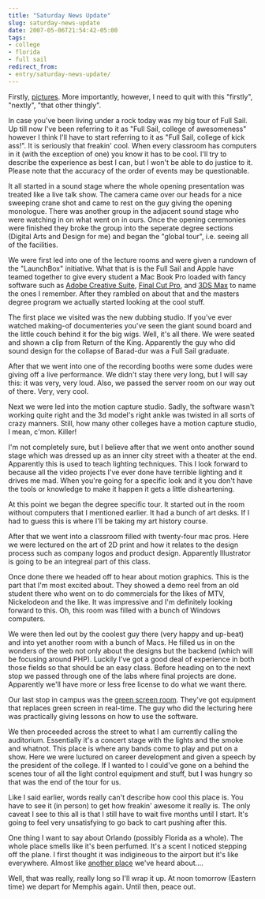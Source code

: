 ```yaml
---
title: "Saturday News Update"
slug: saturday-news-update
date: 2007-05-06T21:54:42-05:00
tags:
- college
- florida
- full sail
redirect_from:
- entry/saturday-news-update/
---
```

Firstly, [pictures](http://www.flickr.com/photos/dxprog/). More importantly, however, I need to quit with this "firstly", "nextly", "that other thingly".

In case you've been living under a rock today was my big tour of Full Sail. Up till now I've been referring to it as "Full Sail, college of awesomeness" however I think I'll have to start referring to it as "Full Sail, college of kick ass!". It is seriously that freakin' cool. When every classroom has computers in it (with the exception of one) you know it has to be cool. I'll try to describe the experience as best I can, but I won't be able to do justice to it. Please note that the accuracy of the order of events may be questionable.

It all started in a sound stage where the whole opening presentation was treated like a live talk show. The camera came over our heads for a nice sweeping crane shot and came to rest on the guy giving the opening monologue. There was another group in the adjacent sound stage who were watching in on what went on in ours. Once the opening ceremonies were finished they broke the group into the seperate degree sections (Digital Arts and Design for me) and began the "global tour", i.e. seeing all of the facilities.

We were first led into one of the lecture rooms and were given a rundown of the "LaunchBox" initiative. What that is is the Full Sail and Apple have teamed together to give every student a Mac Book Pro loaded with fancy software such as [Adobe Creative Suite](https://store1.adobe.com/cfusion/store/index.cfm?store=OLS-US&view=ols_prod&category=/Applications/DesignPremium&distributionMethod=FULL&promoid=RWTS&nr=0#loc=en_us&rangeUpper=6%2C0%2C65%2C0&HTMLVerRedirect=true&returnURL=%2Fcfusion%2Fstore%2Fhtml%2Findex%2Ecfm%3Fstore%3DOLS%2DUS%26promoid%3DRWTS%26event%3DdisplayProduct%26categoryPath%3D%2FApplications%2FDesignPremium%26distributionMethod%3DFULL&store=OLS-US&view=ols_prod&category=/Applications/DesignPremium&distributionMethod=FULL&promoid=RWTS&nr=0&viewName=Adobe%20Store%20%2D%20North%20America&pageNotFound=0), [Final Cut Pro](http://www.apple.com/finalcutstudio/finalcutpro/), and [3DS Max](http://usa.autodesk.com/adsk/servlet/index?id=5659302&siteID=123112) to name the ones I remember. After they rambled on about that and the masters degree program we actually started looking at the cool stuff.

The first place we visited was the new dubbing studio. If you've ever watched making-of documenteries you've seen the giant sound board and the little couch behind it for the big wigs. Well, it's all there. We were seated and shown a clip from Return of the King. Apparently the guy who did sound design for the collapse of Barad-dur was a Full Sail graduate.

After that we went into one of the recording booths were some dudes were giving off a live performance. We didn't stay there very long, but I will say this: it was very, very loud. Also, we passed the server room on our way out of there. Very, very cool. 

Next we were led into the motion capture studio. Sadly, the software wasn't working quite right and the 3d model's right ankle was twisted in all sorts of crazy manners. Still, how many other colleges have a motion capture studio, I mean, c'mon. Killer!

I'm not completely sure, but I believe after that we went onto another sound stage which was dressed up as an inner city street with a theater at the end. Apparently this is used to teach lighting techniques. This I look forward to because all the video projects I've ever done have terrible lighting and it drives me mad. When you're going for a specific look and it you don't have the tools or knowledge to make it happen it gets a little disheartening.

At this point we began the degree specific tour. It started out in the room without computers that I mentioned earlier. It had a bunch of art desks. If I had to guess this is where I'll be taking my art history course. 

After that we went into a classroom filled with twenty-four mac pros. Here we were lectured on the art of 2D print and how it relates to the design process such as company logos and product design. Apparently Illustrator is going to be an integreal part of this class. 

Once done there we headed off to hear about motion graphics. This is the part that I'm most excited about. They showed a demo reel from an old student there who went on to do commercials for the likes of MTV, Nickelodeon and the like. It was impressive and I'm definitely looking forward to this. Oh, this room was filled with a bunch of Windows computers.

We were then led out by the coolest guy there (very happy and up-beat) and into yet another room with a bunch of Macs. He filled us in on the wonders of the web not only about the designs but the backend (which will be focusing around PHP). Luckily I've got a good deal of experience in both those fields so that should be an easy class. Before heading on to the next stop we passed through one of the labs where final projects are done. Apparently we'll have more or less free license to do what we want there.

Our last stop in campus was the [green screen room](http://www.flickr.com/photos/dxprog/487495670/). They've got equipment that replaces green screen in real-time. The guy who did the lecturing here was practically giving lessons on how to use the software.

We then proceeded across the street to what I am currently calling the auditorium. Essentially it's a concert stage with the lights and the smoke and whatnot. This place is where any bands come to play and put on a show. Here we were luctured on career development and given a speech by the president of the college. If I wanted to I could've gone on a behind the scenes tour of all the light control equipment and stuff, but I was hungry so that was the end of the tour for us.

Like I said earlier, words really can't describe how cool this place is. You have to see it (in person) to get how freakin' awesome it really is. The only caveat I see to this all is that I still have to wait five months until I start. It's going to feel very unsatisfying to go back to cart pushing after this.

One thing I want to say about Orlando (possibly Florida as a whole). The whole place smells like it's been perfumed. It's a scent I noticed stepping off the plane. I first thought it was indigineous to the airport but it's like everywhere. Almost like [another place](http://en.wikipedia.org/wiki/List_of_Firefly_planets_and_moons#Miranda) we've heard about....

Well, that was really, really long so I'll wrap it up. At noon tomorrow (Eastern time) we depart for Memphis again. Until then, peace out.
